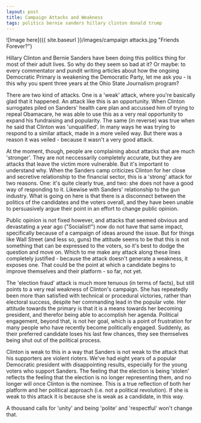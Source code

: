 ```yaml
---
layout: post
title: Campaign Attacks and Weakness
tags: politics bernie sanders hillary clinton donald trump
---
```


![Image here]({{ site.baseurl }}/images/campaign attacks.jpg "Friends Forever?")

Hillary Clinton and Bernie Sanders have been doing this politics thing for most of their adult lives.  So why do they seem so bad at it?  Or maybe: to every commentator and pundit writing articles about how the ongoing Democratic Primary is weakening the Democratic Party, let me ask you - is this why you spent three years at the Ohio State Journalism program?

There are two kind of attacks.  One is a 'weak' attack, where you're basically glad that it happened.  An attack like this is an opportunity.  When Clinton surrogates piled on Sanders' health care plan and accussed him of trying to repeal Obamacare, he was able to use this as a very real opportunity to expand his fundraising and popularity.  The same (in reverse) was true when he said that Clinton was 'unqualified'.  In many ways he was trying to respond to a similar attack, made in a more veiled way.  But there was a reason it was veiled - because it wasn't a very good attack.

At the moment, though, people are complaining about attacks that are much 'stronger'.  They are not neccessarily completely accurate, but they are attacks that leave the victim more vulnerable.  But it's important to understand why.  When the Sanders camp criticizes Clinton for her close and secretive relationship to the financial sector, this is a 'strong' attack for two reasons.  One: it's quite clearly true, and two: she does not have a good way of responding to it.  Likewise with Sanders' relationship to the gun industry.  What is going on here is that there is a disconnect between the politics of the candidates and the voters overall, and they have been unable to persuasively argue their point in an effort to change public opinion.

Public opinion is not fixed however, and attacks that seemed obvious and devastating a year ago ("Socialist!") now do not have that same impact, specifically because of a campaign of ideas around the issue.  But for things like Wall Street (and less so, guns) the attitude seems to be that this is not something that can be expressed to the voters, so it's best to dodge the question and move on.  Which to me make any attack along these lines completely justified - because the attack doesn't generate a weakness, it exposes one.  That could be the point at which a candidate begins to improve themselves and their platform - so far, not yet.

The 'election fraud' attack is much more tenuous (in terms of facts), but still points to a very real weakness of Clinton's campaign.  She has repeatedly been more than satisfied with technical or procedural victories, rather than electoral success, despite her commanding lead in the popular vote.  Her attitude towards the primary is that it is a means towards her becoming president, and therefor being able to accomplish her agenda.  Political engagement, beyond that, is not her goal, which is a point of frustration for many people who have recently become politically engaged.  Suddenly, as their preferred candidate loses his last few chances, they see themselves being shut out of the political process.

Clinton is weak to this in a way that Sanders is not weak to the attack that his supporters are violent rioters.  We've had eight years of a popular Democratic president with disappointing results, especially for the young voters who support Sanders.  The feeling that the election is being 'stolen' reflects the feeling that the election is no longer representing them, and no longer will once Clinton is the nominee.  This is a true reflection of both her platform and her political approach (i.e. not a political revolution).  If she is weak to this attack it is because she is weak as a candidate, in this way.

A thousand calls for 'unity' and being 'polite' and 'respectful' won't change that.
